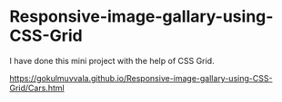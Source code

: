 # Responsive-image-gallary-using-CSS-Grid
I have done this mini project with the help of CSS Grid.

https://gokulmuvvala.github.io/Responsive-image-gallary-using-CSS-Grid/Cars.html
